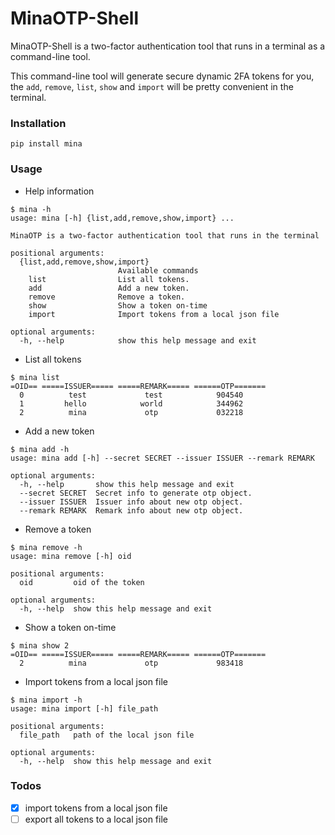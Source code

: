 # MinaOTP-Shell

MinaOTP-Shell is a two-factor authentication tool that runs in a terminal as a command-line tool.

This command-line tool will generate secure dynamic 2FA tokens for you, the `add`, `remove`, `list`, `show` and `import` will be pretty convenient in the terminal.

### Installation

```shell
pip install mina
```

### Usage

* Help information

```shell
$ mina -h
usage: mina [-h] {list,add,remove,show,import} ...

MinaOTP is a two-factor authentication tool that runs in the terminal

positional arguments:
  {list,add,remove,show,import}
                        Available commands
    list                List all tokens.
    add                 Add a new token.
    remove              Remove a token.
    show                Show a token on-time
    import              Import tokens from a local json file

optional arguments:
  -h, --help            show this help message and exit
```

* List all tokens

```shell
$ mina list
=OID== =====ISSUER===== =====REMARK===== ======OTP=======
  0          test             test            904540
  1         hello            world            344962
  2          mina             otp             032218
```

* Add a new token

```shell
$ mina add -h
usage: mina add [-h] --secret SECRET --issuer ISSUER --remark REMARK

optional arguments:
  -h, --help       show this help message and exit
  --secret SECRET  Secret info to generate otp object.
  --issuer ISSUER  Issuer info about new otp object.
  --remark REMARK  Remark info about new otp object.
```

* Remove a token

```shell
$ mina remove -h
usage: mina remove [-h] oid

positional arguments:
  oid         oid of the token

optional arguments:
  -h, --help  show this help message and exit
```

* Show a token on-time

```shell
$ mina show 2
=OID== =====ISSUER===== =====REMARK===== ======OTP=======
  2          mina             otp             983418
```

* Import tokens from a local json file

```shell
$ mina import -h
usage: mina import [-h] file_path

positional arguments:
  file_path   path of the local json file

optional arguments:
  -h, --help  show this help message and exit
```

### Todos

- [x] import tokens from a local json file
- [ ] export all tokens to a local json file